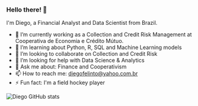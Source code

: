 ### Hello there! 👋

I'm Diego, a Financial Analyst and Data Scientist from Brazil.

- 🔭 I’m currently working as a Collection and Credit Risk Management at Cooperativa de Economia e Crédito Mútuo.
- 🌱 I’m learning about Python, R, SQL and Machine Learning models
- 👯 I’m looking to collaborate on Collection and Credit Risk
- 🤔 I’m looking for help with Data Science & Analytics
- 💬 Ask me about: Finance and Cooperativism
- 📫 How to reach me: diegofelinto@yahoo.com.br
- ⚡ Fun fact: I'm a field hockey player

![Diego GitHub stats](https://github-readme-stats.vercel.app/api?username=diegofelinto&show_icons=true&theme=radical)
